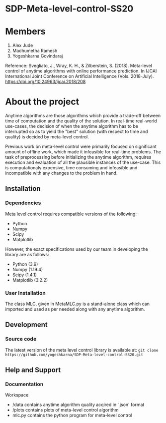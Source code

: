 # SDP-Meta-level-control-SS20

# Members 
1. Alex Jude
2. Madhumetha Ramesh
3. Yogeshkarna Govindaraj

Reference: 
  Svegliato, J., Wray, K. H., & Zilberstein, S. (2018). Meta-level control of anytime algorithms with online performance prediction. In IJCAI International Joint Conference on Artificial Intelligence (Vols. 2018-July). https://doi.org/10.24963/ijcai.2018/208 
  
# About the project
Anytime algorithms are those algorithms which provide a trade-off between time of computation and the quality of the solution. In real-time real-world use-cases, the decision of when the anytime algorithm has to be interrupted so as to yield the "best" solution (with respect to time and quality) is decided by meta-level control. 

Previous work on meta-level control were primarily focused on significant amount of offline work, which made it infeasible for real-time problems. The task of preprocessing before initializing the anytime algorithm, requires  execution and evaluation of all the plausible instances of the use-case. This is computationaly expensive, time consuming and infeasible and incompatible with any changes to the problem in hand.

## Installation

### Dependencies
Meta level control requires compatible versions of the following:
* Python
* Numpy
* Scipy
* Matplotlib

However, the exact specifications used by our team in developing the library are as follows:
* Python (3.9)
* Numpy (1.19.4)
* Scipy (1.4.1)
* Matplotlib (3.2.2)

### User Installation
The class MLC, given in MetaMLC.py is a stand-alone class which can imported and used as per needed along with any anytime algorithm.

## Development

### Source code
The latest version of the meta level control library is available at:
`git clone https://github.com/yogeshkarna/SDP-Meta-level-control-SS20.git`

## Help and Support

### Documentation

Workspace 
- /data contains anytime algorithm quality acqired in '.json' format
- /plots contains plots of meta-level control algorithm 
- mlc.py contains the python program for meta-level control 
